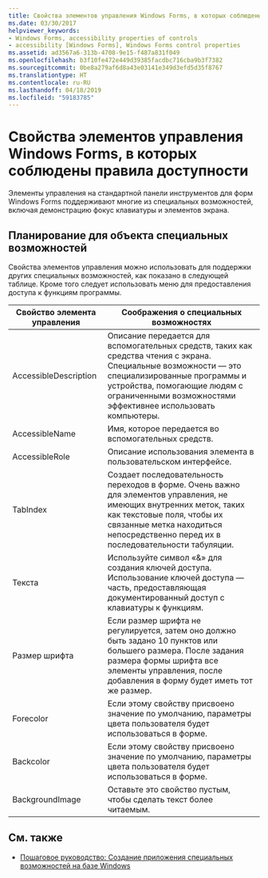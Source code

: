 ```yaml
---
title: Свойства элементов управления Windows Forms, в которых соблюдены правила доступности
ms.date: 03/30/2017
helpviewer_keywords:
- Windows Forms, accessibility properties of controls
- accessibility [Windows Forms], Windows Forms control properties
ms.assetid: ad3567a6-313b-4708-9e15-f487a831f049
ms.openlocfilehash: b3f10fe472e449d39385facdbc716cba9b3f7382
ms.sourcegitcommit: 0be8a279af6d8a43e03141e349d3efd5d35f8767
ms.translationtype: HT
ms.contentlocale: ru-RU
ms.lasthandoff: 04/18/2019
ms.locfileid: "59183785"
---
```

# <a name="properties-on-windows-forms-controls-that-support-accessibility-guidelines"></a>Свойства элементов управления Windows Forms, в которых соблюдены правила доступности
Элементы управления на стандартной панели инструментов для форм Windows Forms поддерживают многие из специальных возможностей, включая демонстрацию фокус клавиатуры и элементов экрана.  
  
## <a name="planning-ahead-for-accessibility"></a>Планирование для объекта специальных возможностей  
 Свойства элементов управления можно использовать для поддержки других специальных возможностей, как показано в следующей таблице. Кроме того следует использовать меню для предоставления доступа к функциям программы.  
  
|Свойство элемента управления|Соображения о специальных возможностях|  
|----------------------|--------------------------------------|  
|AccessibleDescription|Описание передается для вспомогательных средств, таких как средства чтения с экрана. Специальные возможности — это специализированные программы и устройства, помогающие людям с ограниченными возможностями эффективнее использовать компьютеры.|  
|AccessibleName|Имя, которое передается во вспомогательных средств.|  
|AccessibleRole|Описание использования элемента в пользовательском интерфейсе.|  
|TabIndex|Создает последовательность переходов в форме. Очень важно для элементов управления, не имеющих внутренних меток, таких как текстовые поля, чтобы их связанные метка находиться непосредственно перед их в последовательности табуляции.|  
|Текста|Используйте символ «&» для создания ключей доступа. Использование ключей доступа — часть, предоставляющая документированный доступ с клавиатуры к функциям.|  
|Размер шрифта|Если размер шрифта не регулируется, затем оно должно быть задано 10 пунктов или большего размера. После задания размера формы шрифта все элементы управления, после добавления в форму будет иметь тот же размер.|  
|Forecolor|Если этому свойству присвоено значение по умолчанию, параметры цвета пользователя будет использоваться в форме.|  
|Backcolor|Если этому свойству присвоено значение по умолчанию, параметры цвета пользователя будет использоваться в форме.|  
|BackgroundImage|Оставьте это свойство пустым, чтобы сделать текст более читаемым.|  
  
## <a name="see-also"></a>См. также

- [Пошаговое руководство: Создание приложения специальных возможностей на базе Windows](walkthrough-creating-an-accessible-windows-based-application.md)
